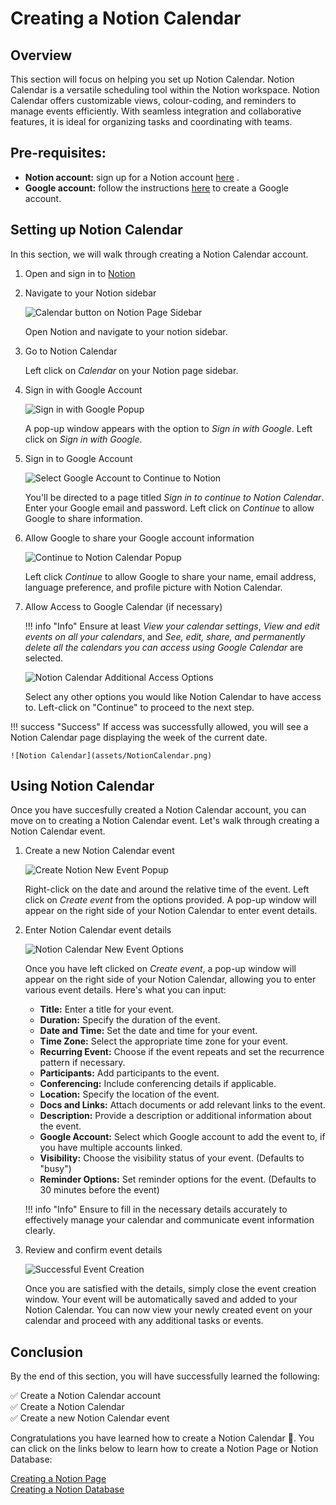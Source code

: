 # Creating a Notion Calendar

## Overview

This section will focus on helping you set up Notion Calendar. Notion Calendar is a versatile scheduling tool within the Notion workspace. Notion Calendar offers customizable views, colour-coding, and reminders to manage events efficiently. With seamless integration and collaborative features, it is ideal for organizing tasks and coordinating with teams.

## Pre-requisites:
- **Notion account:** sign up for a Notion account [here](https://www.notion.so/signup) .
- **Google account:** follow the instructions [here](https://support.google.com/accounts/answer/27441?hl=en) to create a Google account.

## Setting up Notion Calendar

In this section, we will walk through creating a Notion Calendar account.

1. Open and sign in to [Notion](https://notion.so/)

2. Navigate to your Notion sidebar

    ![Calendar button on Notion Page Sidebar](assets/Sidebar.png)

    Open Notion and navigate to your notion sidebar.

3. Go to Notion Calendar

    Left click on *Calendar* on your Notion page sidebar.

4. Sign in with Google Account

    ![Sign in with Google Popup](assets/SignInWithGoogle.png)

    A pop-up window appears with the option to *Sign in with Google*. Left click on *Sign in with Google*.

5. Sign in to Google Account

    ![Select Google Account to Continue to Notion](assets/ChooseGoogleAccount.png)

    You'll be directed to a page titled *Sign in to continue to Notion Calendar*. Enter your Google email and password. Left click on *Continue* to allow Google to share information.

6. Allow Google to share your Google account information

    ![Continue to Notion Calendar Popup](assets/ContinueToNotionCalendar.png)

    Left click *Continue* to allow Google to share your name, email address, language preference, and profile picture with Notion Calendar.

7. Allow Access to Google Calendar (if necessary)

    !!! info "Info"
        Ensure at least *View your calendar settings*, *View and edit events on all your calendars*, and *See, edit, share, and permanently delete all the calendars you can access using Google Calendar* are selected.

    ![Notion Calendar Additional Access Options](assets/NotionAdditionalAccess.png)
    
    Select any other options you would like Notion Calendar to have access to.
    Left-click on "Continue" to proceed to the next step.

!!! success "Success"
    If access was successfully allowed, you will see a Notion Calendar page displaying the week of the current date.

    ![Notion Calendar](assets/NotionCalendar.png)

## Using Notion Calendar

Once you have succesfully created a Notion Calendar account, you can move on to creating a Notion Calendar event. Let's walk through creating a Notion Calendar event.

1. Create a new Notion Calendar event

    ![Create Notion New Event Popup](assets/NewEvent.png)

    Right-click on the date and around the relative time of the event. Left click on *Create event* from the options provided. A pop-up window will appear on the right side of your Notion Calendar to enter event details.

2. Enter Notion Calendar event details

    ![Notion Calendar New Event Options](assets/EventOptions.png)

    Once you have left clicked on *Create event*, a pop-up window will appear on the right side of your Notion Calendar, allowing you to enter various event details. Here's what you can input:

    - **Title:** Enter a title for your event.
    - **Duration:** Specify the duration of the event.
    - **Date and Time:** Set the date and time for your event.
    - **Time Zone:** Select the appropriate time zone for your event.
    - **Recurring Event:** Choose if the event repeats and set the recurrence pattern if necessary.
    - **Participants:** Add participants to the event.
    - **Conferencing:** Include conferencing details if applicable.
    - **Location:** Specify the location of the event.
    - **Docs and Links:** Attach documents or add relevant links to the event.
    - **Description:** Provide a description or additional information about the event.
    - **Google Account:** Select which Google account to add the event to, if you have multiple accounts linked.
    - **Visibility:** Choose the visibility status of your event. (Defaults to "busy")
    - **Reminder Options:** Set reminder options for the event. (Defaults to 30 minutes before the event)

    !!! info "Info"
        Ensure to fill in the necessary details accurately to effectively manage your calendar and communicate event information clearly.

3. Review and confirm event details

    ![Successful Event Creation](assets/EventCreated.png)

    Once you are satisfied with the details, simply close the event creation window. Your event will be automatically saved and added to your Notion Calendar. You can now view your newly created event on your calendar and proceed with any additional tasks or events.

## Conclusion

By the end of this section, you will have successfully learned the following:

✅ Create a Notion Calendar account  
✅ Create a Notion Calendar  
✅ Create a new Notion Calendar event

Congratulations you have learned how to create a Notion Calendar 🥳. You can click on the links below to learn how to create a Notion Page or Notion Database:

[Creating a Notion Page](Ahmed-createAPage.md)  
[Creating a Notion Database](Evann-createADatabase.md)
